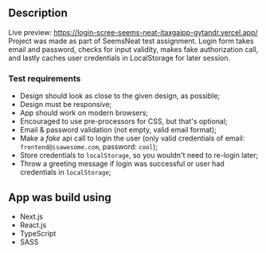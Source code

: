 ## Description
Live preview: https://login-scree-seems-neat-itaxgaipp-gytandr.vercel.app/
Project was made as part of SeemsNeat test assignment.
Login form takes email and password, checks for input validity, makes fake authorization call, and lastly caches user credentials in LocalStorage for later session.

### Test requirements

- Design should look as close to the given design, as possible;
- Design must be responsive;
- App should work on modern browsers;
- Encouraged to use pre-processors for CSS, but that's optional;
- Email & password validation (not empty, valid email format);
- Make a _fake_ api call to login the user (only valid credentials of email: `frontend@isawesome.com`, password: `cool`);
- Store credentials to `localStorage`, so you wouldn't need to re-login later;
- Throw a greeting message if login was successful or user had credentials in `localStorage`;

## App was build using

- Next.js
- React.js
- TypeScript
- SASS
